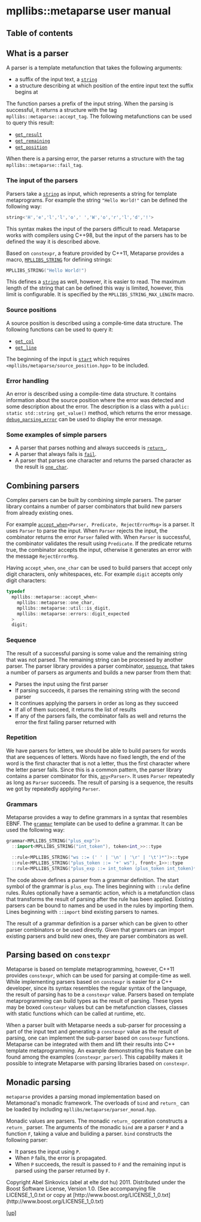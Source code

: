 # mpllibs::metaparse user manual

## Table of contents

## What is a parser

A parser is a template metafunction that takes the following arguments:

* a suffix of the input text, a [`string`](string.html)
* a structure describing at which position of the entire input text the suffix
  begins at

The function parses a prefix of the input string.
When the parsing is successful, it returns a structure with the tag
`mpllibs::metaparse::accept_tag`. The following metafunctions can be used to
query this result:

* [`get_result`](get_result.html)
* [`get_remaining`](get_remaining.html)
* [`get_position`](get_position.html)

When there is a parsing error, the parser returns a structure with the tag
`mpllibs::metaparse::fail_tag`.

### The input of the parsers

Parsers take a [`string`](string.html) as input, which represents a string
for template metaprograms. For example the string `"Hello World!"` can be
defined the following way:

```cpp
string<'H','e','l','l','o',' ','W','o','r','l','d','!'>
```

This syntax makes the input of the parsers difficult to read. Metaparse works
with compilers using C++98, but the input of the parsers has to be defined the
way it is described above.

Based on `constexpr`, a feature provided by C++11, Metaparse provides a macro,
[`MPLLIBS_STRING`](MPLLIBS_STRING.html) for defining strings:

```cpp
MPLLIBS_STRING("Hello World!")
```

This defines a [`string`](string.html) as well, however, it is easier to
read. The maximum length of the string that can be defined this way is limited,
however, this limit is configurable. It is specified by the 
`MPLLIBS_STRING_MAX_LENGTH` macro.

### Source positions

A source position is described using a compile-time data structure. The
following functions can be used to query it:

* [`get_col`](get_col.html)
* [`get_line`](get_line.html)

The beginning of the input is [`start`](start.html) which requires
`<mpllibs/metaparse/source_position.hpp>` to be included.

### Error handling

An error is described using a compile-time data structure. It contains
information about the source position where the error was detected and some
description about the error. The description is a class with a
`public: static std::string get_value()` method, which returns the error
message. [`debug_parsing_error`](debug_parsing_error.html) can be used to
display the error message.

### Some examples of simple parsers

* A parser that parses nothing and always succeeds is
  [`return_`](return_.html).
* A parser that always fails is [`fail`](fail.html).
* A parser that parses one character and returns the parsed character as the
  result is [`one_char`](one_char.html).

## Combining parsers

Complex parsers can be built by combining simple parsers. The parser library
contains a number of parser combinators that build new parsers from already
existing ones.

For example
[`accept_when`](accept_when.html)`<Parser, Predicate, RejectErrorMsg>` is a
parser. It uses `Parser` to parse the input. When `Parser` rejects the input,
the combinator returns the error `Parser` failed with. When `Parser` is
successful, the combinator validates the result using `Predicate`. If the
predicate returns true, the combinator accepts the input, otherwise it generates
an error with the message `RejectErrorMsg`.

Having `accept_when`, `one_char` can be used to build parsers that accept
only digit characters, only whitespaces, etc. For example `digit` accepts only
digit characters:

```cpp
typedef
  mpllibs::metaparse::accept_when<
    mpllibs::metaparse::one_char,
    mpllibs::metaparse::util::is_digit,
    mpllibs::metaparse::errors::digit_expected
  >
  digit;
```

### Sequence

The result of a successful parsing is some value and the remaining string that
was not parsed. The remaining string can be processed by another parser. The
parser library provides a parser combinator, [`sequence`](sequence.html),
that takes a number of parsers as arguments and builds a new parser from them
that:

* Parses the input using the first parser
* If parsing succeeds, it parses the remaining string with the second parser
* It continues applying the parsers in order as long as they succeed
* If all of them succeed, it returns the list of results
* If any of the parsers fails, the combinator fails as well and returns the
  error the first failing parser returned with

### Repetition

We have parsers for letters, we should be able to build parsers for words that
are sequences of letters. Words have no fixed length, the end of the word is the
first character that is not a letter, thus the first character where the letter
parser fails. Since this is a common pattern, the parser library contains a
parser combinator for this, [`any`](any.html)`<Parser>`. It uses `Parser`
repeatedly as long as `Parser` succeeds. The result of parsing is a sequence,
the results we got by repeatedly applying `Parser`.

### Grammars

Metaparse provides a way to define grammars in a syntax that resembles EBNF. The
[`grammar`](grammar.html) template can be used to define a grammar. It can be
used the following way:

```cpp
grammar<MPLLIBS_STRING("plus_exp")>
  ::import<MPLLIBS_STRING("int_token"), token<int_>>::type

  ::rule<MPLLIBS_STRING("ws ::= (' ' | '\n' | '\r' | '\t')*")>::type
  ::rule<MPLLIBS_STRING("plus_token ::= '+' ws"), front<_1>>::type
  ::rule<MPLLIBS_STRING("plus_exp ::= int_token (plus_token int_token)*"), plus_action>::type
```

The code above defines a parser from a grammar definition. The start symbol of
the grammar is `plus_exp`. The lines beginning with `::rule` define rules.
Rules optionally have a semantic action, which is a metafunction class that
transforms the result of parsing after the rule has been applied.
Existing parsers can be bound to names and be used in the rules by importing
them. Lines beginning with `::import` bind existing parsers to names.

The result of a grammar definition is a parser which can be given to other
parser combinators or be used directly. Given that grammars can import existing
parsers and build new ones, they are parser combinators as well.

## Parsing based on `constexpr`

Metaparse is based on template metaprogramming, however, C++11 provides
`constexpr`, which can be used for parsing at compile-time as well. While
implementing parsers based on `constexpr` is easier for a C++ developer, since
its syntax resembles the regular syntax of the language, the result of parsing
has to be a `constexpr` value. Parsers based on template metaprogramming can
build types as the result of parsing. These types may be boxed `constexpr`
values but can be metafunction classes, classes with static functions which can
be called at runtime, etc.

When a parser built with Metaparse needs a sub-parser for processing a part of
the input text and generating a `constexpr` value as the result of parsing, one
can implement the sub-parser based on `constexpr` functions. Metaparse
can be integrated with them and lift their results into C++ template
metaprogramming. An example demonstrating this feature can be found among the
examples (`constexpr_parser`). This capability makes it possible to integrate
Metaparse with parsing libraries based on `constexpr`.

## Monadic parsing

`metaparse` provides a parsing monad implementation based on Metamonad's monadic
framework. The overloads of `bind` and `return_` can be loaded by including
`mpllibs/metaparse/parser_monad.hpp`.

Monadic values are parsers. The monadic `return_` operation constructs a
`return_` parser. The arguments of the monadic `bind` are a parser `P` and a
function `F`, taking a value and buliding a parser. `bind` constructs the
following parser:

* It parses the input using `P`.
* When `P` fails, the error is propagated.
* When `P` succeeds, the result is passed to `F` and the remaining input is
  parsed using the parser returned by `F`.

<p class="copyright">
Copyright Abel Sinkovics (abel at elte dot hu) 2011.
Distributed under the Boost Software License, Version 1.0.
(See accompanying file LICENSE_1_0.txt or copy at
[http://www.boost.org/LICENSE_1_0.txt](http://www.boost.org/LICENSE_1_0.txt)
</p>

[[up]](index.html)


